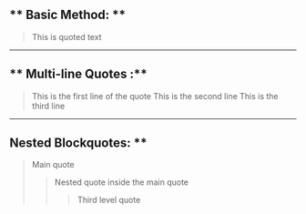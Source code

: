 ## ** Basic Method: **
> This is quoted text 
---
## ** Multi-line Quotes :**
> This is the first line of the quote
> This is the second line
> This is the third line
---
## Nested Blockquotes: ** 
> Main quote
>> Nested quote inside the main quote
>>> Third level quote

